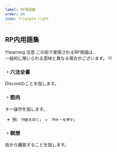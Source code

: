 ```yaml
---
label: RP用語集
order: 99
icon: triangle-right
---
```


## RP内用語集

!!!warning 注意
この街で使用されるRP用語は、  
一般的に用いられる意味と異なる場合がございます。
!!!

### ・六法全書
Discordのことを指します。  

### ・筋肉
キー操作を指します。
- 例: ```「M筋を叩く」 = 「Mキーを押す」```  

### ・瞑想
街から離脱することを指します。  


